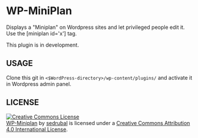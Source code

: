 WP-MiniPlan
===========

Displays a "Miniplan" on Wordpress sites and let privileged people edit it. Use the [miniplan id='x'] tag.

This plugin is in development.

USAGE
-----

Clone this git in `<$WordPress-directory>/wp-content/plugins/` and activate it in Wordpress admin panel.

LICENSE
-------

<a rel="license" href="http://creativecommons.org/licenses/by/4.0/"><img alt="Creative Commons License" style="border-width:0" src="https://i.creativecommons.org/l/by/4.0/88x31.png" /></a>
<br />
<span xmlns:dct="http://purl.org/dc/terms/" property="dct:title"><a href="https://github.com/sedrubal/wp-miniplan">WP-Miniplan</a></span> 
by 
<a xmlns:cc="http://creativecommons.org/ns#" href="https://github.com/sedrubal" property="cc:attributionName" rel="cc:attributionURL">sedrubal</a> 
is licensed under a 
<a rel="license" href="http://creativecommons.org/licenses/by/4.0/">Creative Commons Attribution 4.0 International License</a>.
